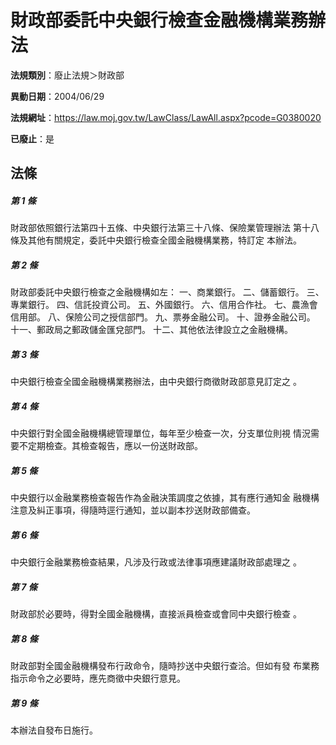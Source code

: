 # 財政部委託中央銀行檢查金融機構業務辦法

**法規類別**：廢止法規＞財政部

**異動日期**：2004/06/29  

**法規網址**：https://law.moj.gov.tw/LawClass/LawAll.aspx?pcode=G0380020

**已廢止**：是



## 法條
##### 第 1 條
財政部依照銀行法第四十五條、中央銀行法第三十八條、保險業管理辦法
第十八條及其他有關規定，委託中央銀行檢查全國金融機構業務，特訂定
本辦法。

##### 第 2 條
財政部委託中央銀行檢查之金融機構如左：
一、商業銀行。
二、儲蓄銀行。
三、專業銀行。
四、信託投資公司。
五、外國銀行。
六、信用合作社。
七、農漁會信用部。
八、保險公司之授信部門。
九、票券金融公司。
十、證券金融公司。
十一、郵政局之郵政儲金匯兌部門。
十二、其他依法律設立之金融機構。


##### 第 3 條
中央銀行檢查全國金融機構業務辦法，由中央銀行商徵財政部意見訂定之
。

##### 第 4 條
中央銀行對全國金融機構總管理單位，每年至少檢查一次，分支單位則視
情況需要不定期檢查。其檢查報告，應以一份送財政部。

##### 第 5 條
中央銀行以金融業務檢查報告作為金融決策調度之依據，其有應行通知金
融機構注意及糾正事項，得隨時逕行通知，並以副本抄送財政部備查。

##### 第 6 條
中央銀行金融業務檢查結果，凡涉及行政或法律事項應建議財政部處理之
。

##### 第 7 條
財政部於必要時，得對全國金融機構，直接派員檢查或會同中央銀行檢查
。

##### 第 8 條
財政部對全國金融機構發布行政命令，隨時抄送中央銀行查洽。但如有發
布業務指示命令之必要時，應先商徵中央銀行意見。

##### 第 9 條
本辦法自發布日施行。


